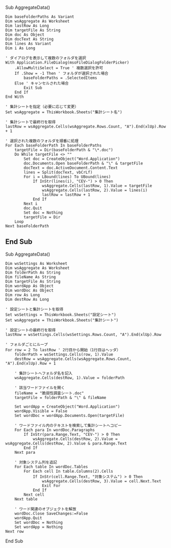 Sub AggregateData()

    Dim baseFolderPaths As Variant
    Dim wsAggregate As Worksheet
    Dim lastRow As Long
    Dim targetFile As String
    Dim doc As Object
    Dim docText As String
    Dim lines As Variant
    Dim i As Long
    
    ' ダイアログを表示して複数のフォルダを選択
    With Application.FileDialog(msoFileDialogFolderPicker)
        .AllowMultiSelect = True ' 複数選択を許可
        If .Show = -1 Then ' フォルダが選択された場合
            baseFolderPaths = .SelectedItems
        Else ' キャンセルされた場合
            Exit Sub
        End If
    End With
    
    ' 集計シートを指定（必要に応じて変更）
    Set wsAggregate = ThisWorkbook.Sheets("集計シート名")
    
    ' 集計シートで最終行を取得
    lastRow = wsAggregate.Cells(wsAggregate.Rows.Count, "A").End(xlUp).Row + 1
    
    ' 選択された複数のフォルダを順番に処理
    For Each baseFolderPath In baseFolderPaths
        targetFile = Dir(baseFolderPath & "\*.doc")
        Do While targetFile <> ""
            Set doc = CreateObject("Word.Application")
            doc.Documents.Open baseFolderPath & "\" & targetFile
            docText = doc.ActiveDocument.Content.Text
            lines = Split(docText, vbCrLf)
            For i = LBound(lines) To UBound(lines)
                If InStr(lines(i), "CEV-") > 0 Then
                    wsAggregate.Cells(lastRow, 1).Value = targetFile
                    wsAggregate.Cells(lastRow, 2).Value = lines(i)
                    lastRow = lastRow + 1
                End If
            Next i
            doc.Quit
            Set doc = Nothing
            targetFile = Dir
        Loop
    Next baseFolderPath
End Sub
---------------

Sub AggregateData()

    Dim wsSettings As Worksheet
    Dim wsAggregate As Worksheet
    Dim folderPath As String
    Dim fileName As String
    Dim targetFile As String
    Dim wordApp As Object
    Dim wordDoc As Object
    Dim row As Long
    Dim destRow As Long
    
    ' 設定シートと集計シートを取得
    Set wsSettings = ThisWorkbook.Sheets("設定シート")
    Set wsAggregate = ThisWorkbook.Sheets("集計シート")
    
    ' 設定シートの最終行を取得
    lastRow = wsSettings.Cells(wsSettings.Rows.Count, "A").End(xlUp).Row
    
    ' フォルダごとにループ
    For row = 2 To lastRow ' 2行目から開始（1行目はヘッダ）
        folderPath = wsSettings.Cells(row, 1).Value
        destRow = wsAggregate.Cells(wsAggregate.Rows.Count, "A").End(xlUp).Row + 1
        
        ' 集計シートへフォルダ名を記入
        wsAggregate.Cells(destRow, 1).Value = folderPath
        
        ' 該当ワードファイルを開く
        fileName = "脆弱性調査シート.doc"
        targetFile = folderPath & "\" & fileName
        
        Set wordApp = CreateObject("Word.Application")
        wordApp.Visible = False
        Set wordDoc = wordApp.Documents.Open(targetFile)
        
        ' ワードファイル内のテキストを検索して集計シートへコピー
        For Each para In wordDoc.Paragraphs
            If InStr(para.Range.Text, "CEV-") > 0 Then
                wsAggregate.Cells(destRow, 2).Value = wsAggregate.Cells(destRow, 2).Value & para.Range.Text
            End If
        Next para
        
        ' 対象システム列を追記
        For Each table In wordDoc.Tables
            For Each cell In table.Columns(2).Cells
                If InStr(cell.Range.Text, "対象システム") > 0 Then
                    wsAggregate.Cells(destRow, 3).Value = cell.Next.Text
                    Exit For
                End If
            Next cell
        Next table
        
        ' ワード関連のオブジェクトを解放
        wordDoc.Close SaveChanges:=False
        wordApp.Quit
        Set wordDoc = Nothing
        Set wordApp = Nothing
    Next row
End Sub
